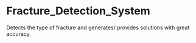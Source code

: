 # Fracture_Detection_System
Detects the type of fracture and generates/ provides solutions with great accuracy.

